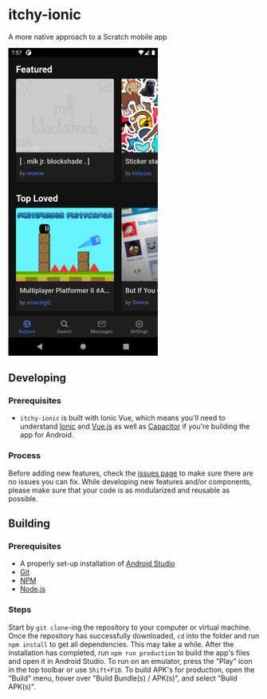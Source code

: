 # itchy-ionic

A more native approach to a Scratch mobile app

<img src="docs/Screenshot_latest.png" alt="screenshot of Itchy" width="300px">

## Developing
### Prerequisites
- `itchy-ionic` is built with Ionic Vue, which means you'll need to understand [Ionic](https://ionicframework.com/docs/vue/overview) and [Vue.js](https://vuejs.org) as well as [Capacitor](https://capacitorjs.com/) if you're building the app for Android.  

### Process
Before adding new features, check the [issues page](https://github.com/scratch-client-4/itchy-ionic) to make sure there are no issues you can fix.  While developing new features and/or components, please make sure that your code is as modularized and reusable as possible.  

## Building
### Prerequisites
- A properly set-up installation of [Android Studio](https://developer.android.com/studio)
- [Git](https://git-scm.com/)
- [NPM](https://www.npmjs.com/)
- [Node.js](https://nodejs.org/)

### Steps
Start by `git clone`-ing the repository to your computer or virtual machine.  Once the repository has successfully downloaded, `cd` into the folder and run `npm install` to get all dependencies.  This may take a while.  After the installation has completed, run `npm run production` to build the app's files and open it in Android Studio.  To run on an emulator, press the "Play" icon in the top toolbar or use `Shift+F10`.  To build APK's for production, open the "Build" menu, hover over "Build Bundle(s) / APK(s)", and select "Build APK(s)".
